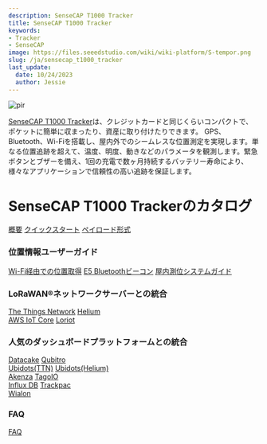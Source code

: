 ```yaml
---
description: SenseCAP T1000 Tracker
title: SenseCAP T1000 Tracker
keywords:
- Tracker
- SenseCAP
image: https://files.seeedstudio.com/wiki/wiki-platform/S-tempor.png
slug: /ja/sensecap_t1000_tracker
last_update:
  date: 10/24/2023
  author: Jessie
---
```



<p style={{textAlign: 'center'}}><img src="https://files.seeedstudio.com/wiki/SenseCAP/Tracker/tracker_1.png" alt="pir" width={800} height="auto" /></p>

[SenseCAP T1000 Tracker](https://www.seeedstudio.com/SenseCAP-Card-Tracker-T1000-A-p-5697.html)は、クレジットカードと同じくらいコンパクトで、ポケットに簡単に収まったり、資産に取り付けたりできます。
GPS、Bluetooth、Wi-Fiを搭載し、屋内外でのシームレスな位置測定を実現します。単なる位置追跡を超えて、温度、明度、動きなどのパラメータを観測します。緊急ボタンとブザーを備え、1回の充電で数ヶ月持続するバッテリー寿命により、様々なアプリケーションで信頼性の高い追跡を保証します。

<h1 style={{ textAlign: 'center', color: '#ffff' }}>SenseCAP T1000 Trackerのカタログ</h1>

<div class="all_container">
          <a href= "https://wiki.seeedstudio.com/SenseCAP_T1000_tracker/Introduction/" class="sensecap">概要</a>
          <a href= "https://wiki.seeedstudio.com/Get_Started_with_SenseCAP_T1000_tracker/" class="sensecap2">クイックスタート</a>
           <a href= "https://wiki.seeedstudio.com/T1000_payload/" class="sensecap3">ペイロード形式</a>
</div>

### 位置情報ユーザーガイド

<div class="all_container">
          <a href= "https://wiki.seeedstudio.com/Tracker_WiFi_Geolocation/" class="sensecap">Wi-Fi経由での位置取得</a>
          <a href= "https://wiki.seeedstudio.com/bluetooth_beacon_for_SenseCAP_Traker/" class="sensecap2">E5 Bluetoothビーコン</a>
          <a href= "https://wiki.seeedstudio.com/IPS_For_SenseCAP_T1000_Traker/" class="sensecap3">屋内測位システムガイド</a>

</div>

### LoRaWAN®ネットワークサーバーとの統合

<div class="all_container">
          <a href= "https://wiki.seeedstudio.com/SenseCAP_T1000_tracker_TTN/" class="sensecap">The Things Network</a>
          <a href= "https://wiki.seeedstudio.com/SenseCAP_T1000_tracker_Helium/" class="sensecap2">Helium</a>
</div>

<div class="all_container">
           <a href= "https://wiki.seeedstudio.com/SenseCAP_T1000_Tracker_AWS/" class="sensecap3">AWS IoT Core</a>
          <a href= "https://wiki.seeedstudio.com/SenseCAP_T1000_Tracker_Loriot/" class="sensecap2">Loriot</a>
</div>

### 人気のダッシュボードプラットフォームとの統合

<div class="all_container">
          <a href= "https://wiki.seeedstudio.com/SenseCAP_T1000_tracker_Datacake_TTS/" class="sensecap">Datacake</a>
          <a href= "https://wiki.seeedstudio.com/SenseCAP_T1000_tracker_Qubitro_TTS/" class="sensecap2">Qubitro</a>
</div>

<div class="all_container">
          <a href= "https://wiki.seeedstudio.com/SenseCAP_T1000_tracker_Ubidots_TTS/" class="sensecap">Ubidots(TTN)</a>
          <a href= "https://wiki.seeedstudio.com/SenseCAP_T1000_tracker_Ubidots_Helium/" class="sensecap2">Ubidots(Helium)</a>
</div>

<div class="all_container">
          <a href= "https://wiki.seeedstudio.com/SenseCAP_T1000_Tracker_Akenza/" class="sensecap">Akenza</a>
          <a href= "https://wiki.seeedstudio.com/SenseCAP_T1000_tracker_TagoIO_TTS/" class="sensecap2">TagoIO</a>
</div>

<div class="all_container">
          <a href= "https://wiki.seeedstudio.com/SenseCAP_T1000_tracker_InfluxDB_TTS/" class="sensecap">Influx DB</a>
          <a href= "https://wiki.seeedstudio.com/SenseCAP_T1000_tracker_trackpac" class="sensecap2">Trackpac</a>
</div>

<div class="all_container">
          <a href= "https://wiki.seeedstudio.com/SenseCAP_T1000_tracker_Wialon/" class="sensecap">Wialon</a>
</div>

### FAQ

<div class="all_container">
          <a href= "https://wiki.seeedstudio.com/faq_for_SenseCAP_T1000/" class="sensecap">FAQ</a>
</div>